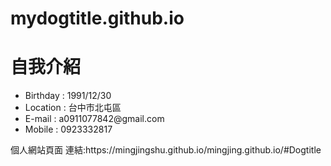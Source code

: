 # mydogtitle.github.io
 <h1>自我介紹</h1>
 <ul>
  <li>Birthday : 1991/12/30</li>
  <li>Location : 台中市北屯區</li>
  <li>E-mail : a0911077842@gmail.com</li>
  <li>Mobile : 0923332817</li>
 </ul>
 個人網站頁面
 連結:https://mingjingshu.github.io/mingjing.github.io/#Dogtitle
 
 
